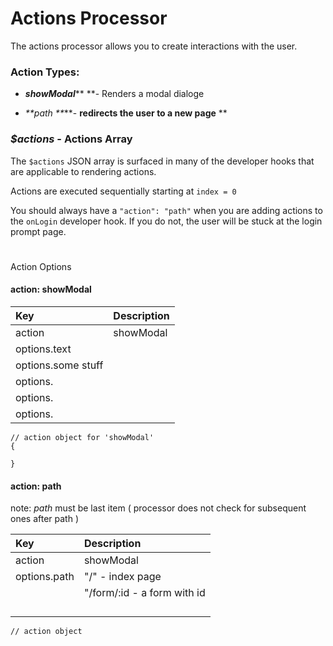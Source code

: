# Actions Processor

The actions processor allows you to create interactions with the user.

### Action Types:

* _**showModal**_** **- Renders a modal dialoge

* _**path **_**- **redirects the user to a new page** **

### _$actions_ - Actions Array

The `$actions` JSON array is surfaced in many of the developer hooks that are applicable to rendering actions.

Actions are executed sequentially starting at `index = 0`

You should always have a `"action": "path"` when you are adding actions to the `onLogin` developer hook. If you do not, the user will be stuck at the login prompt page.

#
Action Options

#### action: showModal

| Key | Description |
| :--- | :--- |
| action | showModal |
| options.text | |
| options.some stuff | |
| options. | |
| options. | |
| options. | |

```
// action object for 'showModal'
{

}
```

####

#### action: path

note: _path_ must be last item \( processor does not check for subsequent ones after path \)

| Key | Description |
| :--- | :--- |
| action | showModal |
| options.path | "/" - index page |
| | "/form/:id - a form with id |
| | |
| | |
| | |
| | |

```
// action object
```




